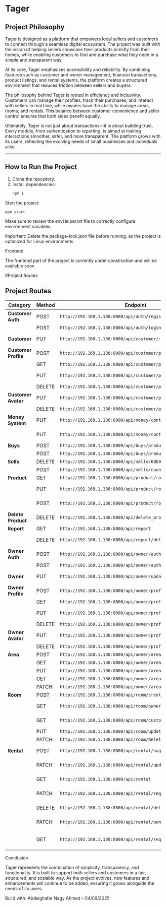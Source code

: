 # Tager

## Project Philosophy

Tager is designed as a platform that empowers local sellers and customers to connect through a seamless digital ecosystem. The project was built with the vision of helping sellers showcase their products directly from their homes, while enabling customers to find and purchase what they need in a simple and transparent way.

At its core, Tager emphasizes accessibility and reliability. By combining features such as customer and owner management, financial transactions, product listings, and rental systems, the platform creates a structured environment that reduces friction between sellers and buyers.

The philosophy behind Tager is rooted in efficiency and inclusivity. Customers can manage their profiles, track their purchases, and interact with sellers in real time, while owners have the ability to manage areas, rooms, and rentals. This balance between customer convenience and seller control ensures that both sides benefit equally.

Ultimately, Tager is not just about transactions—it is about building trust. Every module, from authentication to reporting, is aimed at making interactions smoother, safer, and more transparent. The platform grows with its users, reflecting the evolving needs of small businesses and individuals alike.

---

## How to Run the Project

1. Clone the repository.
2. Install dependencies:
   ```bash
   npm i
   ```

Start the project:

`npm start`

Make sure to review the envHelper.txt file to correctly configure environment variables.

Important: Delete the package-lock.json file before running, as the project is optimized for Linux environments.

Frontend

The frontend part of the project is currently under construction and will be available soon.

#Project Routes

## Project Routes

| Category             | Method | Endpoint                                                       | Description              |
| -------------------- | ------ | -------------------------------------------------------------- | ------------------------ |
| **Customer Auth**    | POST   | `http://192.168.1.138:8000/api/auth/register`                  | Register                 |
|                      | POST   | `http://192.168.1.138:8000/api/auth/login`                     | Login                    |
| **Customer**         | PUT    | `http://192.168.1.138:8000/api/customer/:id`                   | Update Customer          |
| **Customer Profile** | POST   | `http://192.168.1.138:8000/api/customer/profile/add`           | Add Profile              |
|                      | GET    | `http://192.168.1.138:8000/api/customer/profile`               | Get Profile              |
|                      | PUT    | `http://192.168.1.138:8000/api/customer/profile/update`        | Update Profile           |
|                      | DELETE | `http://192.168.1.138:8000/api/customer/profile/delete`        | Delete Profile           |
| **Customer Avatar**  | PUT    | `http://192.168.1.138:8000/api/customer/profile/image/upload`  | Upload Image             |
|                      | DELETE | `http://192.168.1.138:8000/api/customer/profile/image/delete`  | Delete Image             |
| **Money System**     | PUT    | `http://192.168.1.138:8000/api/money/control/push`             | Push Money               |
|                      | PUT    | `http://192.168.1.138:8000/api/money/control/update`           | Update Money             |
| **Buys**             | POST   | `http://192.168.1.138:8000/api/buys/product`                   | Buy Product              |
|                      | POST   | `http://192.168.1.138:8000/api/buys/products`                  | Buy Products             |
| **Sells**            | DELETE | `http://192.168.1.138:8000/api/sells/68b9c6a8bc216547e7e0a37d` | Sell Product             |
|                      | POST   | `http://192.168.1.138:8000/api/sells/count`                    | Sell Products            |
| **Product**          | GET    | `http://192.168.1.138:8000/api/product/route`                  | Get Product              |
|                      | PUT    | `http://192.168.1.138:8000/api/product/route/:id`              | Update Product           |
|                      | POST   | `http://192.168.1.138:8000/api/product/route/search`           | Search Product           |
| **Delete Product**   | DELETE | `http://192.168.1.138:8000/api/delete_product/:id`             | Delete Product           |
| **Report**           | GET    | `http://192.168.1.138:8000/api/report`                         | Get Reports              |
|                      | DELETE | `http://192.168.1.138:8000/api/report/delete`                  | Delete All Reports       |
| **Owner Auth**       | POST   | `http://192.168.1.138:8000/api/owner/auth/register`            | Register                 |
|                      | POST   | `http://192.168.1.138:8000/api/owner/auth/login`               | Login                    |
| **Owner**            | PUT    | `http://192.168.1.138:8000/api/owner/update`                   | Update Owner             |
| **Owner Profile**    | POST   | `http://192.168.1.138:8000/api/owner/profile/add`              | Add Profile              |
|                      | GET    | `http://192.168.1.138:8000/api/owner/profile`                  | Get Profile              |
|                      | PUT    | `http://192.168.1.138:8000/api/owner/profile/update`           | Update Profile           |
|                      | DELETE | `http://192.168.1.138:8000/api/owner/profile/delete`           | Delete Profile           |
| **Owner Avatar**     | PUT    | `http://192.168.1.138:8000/api/owner/profile/image/upload`     | Upload Image             |
|                      | DELETE | `http://192.168.1.138:8000/api/owner/profile/image/delete`     | Delete Image             |
| **Area**             | POST   | `http://192.168.1.138:8000/api/owner/area/create`              | Create Area              |
|                      | GET    | `http://192.168.1.138:8000/api/owner/area?q`                   | Get Area                 |
|                      | PUT    | `http://192.168.1.138:8000/api/owner/area/update/:id`          | Update Area              |
|                      | GET    | `http://192.168.1.138:8000/api/owner/area/one/:id`             | Get One Area             |
|                      | PATCH  | `http://192.168.1.138:8000/api/owner/area/delete/:id`          | Delete Area              |
| **Room**             | POST   | `http://192.168.1.138:8000/api/room/create`                    | Create Room              |
|                      | GET    | `http://192.168.1.138:8000/api/room/owner/rooms`               | Get Rooms for Owner      |
|                      | GET    | `http://192.168.1.138:8000/api/room/customer/rooms`            | Get Rooms for Customer   |
|                      | PUT    | `http://192.168.1.138:8000/api/room/update/:id`                | Update Room              |
|                      | PATCH  | `http://192.168.1.138:8000/api/room/delete/:id`                | Delete Room              |
| **Rental**           | POST   | `http://192.168.1.138:8000/api/rental/sug-subscript`           | Add Rental (Customer)    |
|                      | PATCH  | `http://192.168.1.138:8000/api/rental/updateSubscription/:id`  | Update Rental (Customer) |
|                      | GET    | `http://192.168.1.138:8000/api/rental`                         | Get All Rentals          |
|                      | PATCH  | `http://192.168.1.138:8000/api/rental/request/:id`             | Accept/Reject Rental     |
|                      | DELETE | `http://192.168.1.138:8000/api/rental/delete_subscription/:id` | Delete Rental (Customer) |
|                      | PATCH  | `http://192.168.1.138:8000/api/rental/owner/delete/:id`        | Delete Rental (Owner)    |
|                      | GET    | `http://192.168.1.138:8000/api/rental/request`                 | Get All Requests (Owner) |

Conclusion

Tager represents the combination of simplicity, transparency, and functionality. It is built to support both sellers and customers in a fair, structured, and scalable way. As the project evolves, new features and enhancements will continue to be added, ensuring it grows alongside the needs of its users.

Build with: Abdelghafar Nagy Ahmed – 04/09/2025
